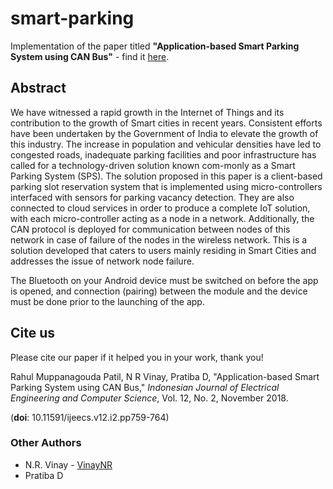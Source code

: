 # smart-parking

Implementation of the paper titled **"Application-based Smart Parking System using CAN Bus"** - find it [here](http://ijeecs.iaescore.com/index.php/IJEECS/article/view/12391/9512).

## Abstract
We have witnessed a rapid growth in the Internet of Things and its contribution to the growth of Smart cities in recent years. Consistent efforts have been undertaken by the Government of India to elevate the growth of this industry. The increase in population and vehicular densities have led to congested roads, inadequate parking facilities and poor infrastructure has called for a technology-driven solution known com-monly as a Smart Parking System (SPS). The solution proposed in this paper is a client-based parking slot reservation system that is implemented using micro-controllers interfaced with sensors for parking vacancy detection. They are also connected to cloud services in order to produce a complete IoT solution, with each micro-controller acting as a node in a network. Additionally, the CAN protocol is deployed for communication between nodes of this network in case of failure of the nodes in the wireless network. This is a solution developed that caters to users mainly residing in Smart Cities and addresses the issue of network node failure.


The Bluetooth on your Android device must be switched on before the app is opened, and connection (pairing) between the module and the device must be done prior to the launching of the app.

## Cite us
Please cite our paper if it helped you in your work, thank you!

Rahul Muppanagouda Patil, N R Vinay, Pratiba D, "Application-based Smart Parking System using CAN Bus," _Indonesian Journal of Electrical Engineering and Computer Science_, Vol. 12, No. 2, November 2018. 

(__doi__: 10.11591/ijeecs.v12.i2.pp759-764)


### Other Authors
- N.R. Vinay - [VinayNR](https://github.com/VinayNR)
- Pratiba D


